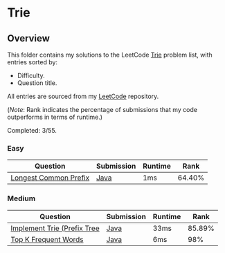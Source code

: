 # Trie

## Overview
This folder contains my solutions to the LeetCode [Trie](https://leetcode.com/problem-list/design/) problem list,
with entries sorted by:
- Difficulty.
- Question title.

All entries are sourced from my [LeetCode](https://github.com/shumarb/leetcode) repository.

(*Note*: Rank indicates the percentage of submissions that my code outperforms in terms of runtime.)

Completed: 3/55.

### Easy
| Question                                                                                  | Submission                                                                                      | Runtime | Rank   |
|-------------------------------------------------------------------------------------------|-------------------------------------------------------------------------------------------------|---------|--------|
| [Longest Common Prefix](https://leetcode.com/problems/longest-common-prefix/description/) | [Java](https://github.com/shumarb/leetcode/blob/main/submissions/java/LongestCommonPrefix.java) | 1ms     | 64.40% |

### Medium
| Question                                                                                       | Submission                                                                                    | Runtime | Rank   |
|------------------------------------------------------------------------------------------------|-----------------------------------------------------------------------------------------------|---------|--------|
| [Implement Trie (Prefix Tree](https://leetcode.com/problems/top-k-frequent-words/description/) | [Java](https://github.com/shumarb/leetcode/blob/main/submissions/java/Trie.java)              | 33ms    | 85.89% | 
| [Top K Frequent Words](https://leetcode.com/problems/top-k-frequent-words/description/)        | [Java](https://github.com/shumarb/leetcode/blob/main/submissions/java/TopKFrequentWords.java) | 6ms     | 98%    | 
